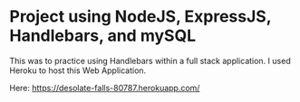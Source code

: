<h1> Project using NodeJS, ExpressJS, Handlebars, and mySQL</h1> 

This was to practice using Handlebars within a full stack application. I used Heroku to host this Web Application. 

Here:
https://desolate-falls-80787.herokuapp.com/
